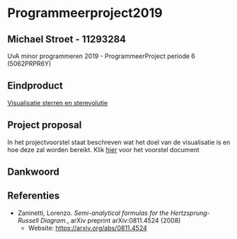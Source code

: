 # Programmeerproject2019
## Michael Stroet - 11293284
UvA minor programmeren 2019 - ProgrammeerProject periode 6 (5062PRPR6Y)

## Eindproduct
[Visualisatie sterren en sterevolutie](https://michaelstroet.github.io/Programmeerproject2019/index.html)

## Project proposal
In het projectvoorstel staat beschreven wat het doel van de visualisatie is en hoe deze zal worden bereikt.
Klik [hier](documents/proposal.md) voor het voorstel document

## Dankwoord

## Referenties
- Zaninetti, Lorenzo. *Semi-analytical formulas for the Hertzsprung-Russell Diagram.*, arXiv preprint arXiv:0811.4524 (2008)
    - Website: https://arxiv.org/abs/0811.4524
